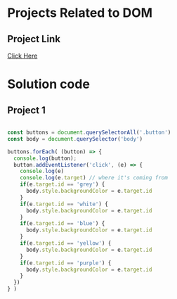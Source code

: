 # Projects Related to DOM

## Project Link
[Click Here](https://stackblitz.com/edit/dom-project-chaiaurcode?file=index.html)

# Solution code

## Project 1

```javascript

const buttons = document.querySelectorAll('.button')
const body = document.querySelector('body')

buttons.forEach( (button) => {
  console.log(button);
  button.addEventListener('click', (e) => {
    console.log(e)
    console.log(e.target) // where it's coming from
    if(e.target.id == 'grey') {
      body.style.backgroundColor = e.target.id
    }
    if(e.target.id == 'white') {
      body.style.backgroundColor = e.target.id
    }
    if(e.target.id == 'blue') {
      body.style.backgroundColor = e.target.id
    }
    if(e.target.id == 'yellow') {
      body.style.backgroundColor = e.target.id
    }
    if(e.target.id == 'purple') {
      body.style.backgroundColor = e.target.id
    }
  })
} )

```

